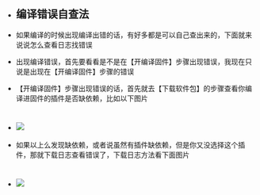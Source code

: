 - ## 编译错误自查法

- 如果编译的时候出现编译出错的话，有好多都是可以自己查出来的，下面就来说说怎么查看日志找错误

- 出现编译错误，首先要看看是不是在【开编译固件】步骤出现错误，我现在只说是出现在【开编译固件】步骤的错误

- 【开编译固件】步骤出现错误的话，首先就去【下载软件包】的步骤查看你编译进固件的插件是否缺依赖，比如以下图片
- # <img src="https://github.com/danshui-git/shuoming/blob/master/doc/er2.png" />
- 如果以上么发现缺依赖，或者说虽然有插件缺依赖，但是你又没选择这个插件，那就下载日志查看错误了，下载日志方法看下面图片
- # <img src="https://github.com/danshui-git/shuoming/blob/master/doc/er1.png" />
